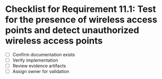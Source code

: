 # Checklist for Requirement 11.1: Test for the presence of wireless access points and detect unauthorized wireless access points

- [ ] Confirm documentation exists
- [ ] Verify implementation
- [ ] Review evidence artifacts
- [ ] Assign owner for validation

